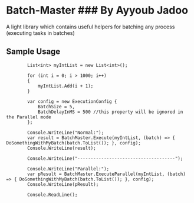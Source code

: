 # Batch-Master ### By Ayyoub Jadoo

A light library which contains useful helpers for batching any process (executing tasks in batches)

## Sample Usage


            List<int> myIntList = new List<int>();

            for (int i = 0; i > 1000; i++)
            {
                myIntList.Add(i + 1);
            }

            var config = new ExecutionConfig {
                BatchSize = 5,
                BatchDelayInMS = 500 //this property will be ignored in the Parallel mode
            };

            Console.WriteLine("Normal:");
            var result = BatchMaster.Execute(myIntList, (batch) => { DoSomethingWithMyBatch(batch.ToList()); }, config);
            Console.WriteLine(result);

            Console.WriteLine("-------------------------------------");

            Console.WriteLine("Parallel:");
            var pResult = BatchMaster.ExecuteParallel(myIntList, (batch) => { DoSomethingWithMyBatch(batch.ToList()); }, config);
            Console.WriteLine(pResult);

            Console.ReadLine();
